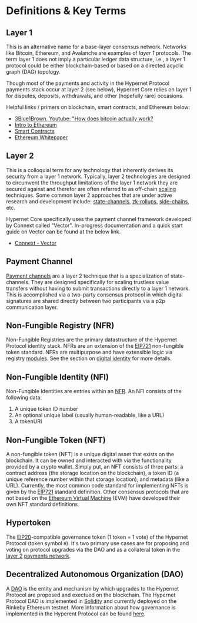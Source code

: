 # Definitions & Key Terms

## **Layer 1**

This is an alternative name for a base-layer consensus network. Networks like Bitcoin, Ethereum, and Avalanche are examples of *layer 1* protocols. 
The term layer 1 does not imply a particular ledger data structure, i.e., a layer 1 protocol could be either blockchain-based or based on a 
directed acyclic graph (DAG) topology. 

Though most of the payments and activity in the Hypernet Protocol payments stack occur at layer 2 (see below), Hypernet Core relies on layer 1 for 
disputes, deposits, withdrawals, and other (hopefully rare) occasions.

Helpful links / primers on blockchain, smart contracts, and Ethereum below:

- [3Blue1Brown, Youtube: "How does bitcoin actually work?](https://www.youtube.com/watch?v=bBC-nXj3Ng4&t=3s)
- [Intro to Ethereum](https://ethereum.org/en/developers/docs/intro-to-ethereum/)
- [Smart Contracts](https://ethereum.org/en/developers/docs/smart-contracts/)
- [Ethereum Whitepaper](https://ethereum.org/en/whitepaper/)

## **Layer 2**

This is a colloquial term for any technology that inherently derives its security from a layer 1 network. Typically, layer 2 technologies are designed to circumvent
the throughput limitations of the layer 1 network they are secured against and therefor are often referred to as off-chain [scaling](https://ethereum.org/en/developers/docs/scaling/) 
techniques. Some common layer 2 approaches that are under active research and development include: [state-channels](https://ethereum.org/en/developers/docs/scaling/state-channels/), 
[zk-rollups](https://ethereum.org/en/developers/docs/scaling/layer-2-rollups/#zk-video), [side-chains](https://ethereum.org/en/developers/docs/scaling/sidechains/#top), etc.

Hypernet Core specifically uses the payment channel framework developed by Connext called "Vector". In-progress documentation and a quick start guide on 
Vector can be found at the below link.

- [Connext - Vector](https://github.com/connext/vector)

## **Payment Channel**

[Payment channels](https://dl.acm.org/doi/pdf/10.1145/3243734.3243856?casa_token=ySJOdlwgPCcAAAAA%3AnkfO9uHl7fZ-c7C0_L3xrQSHhujnqNIJgtkB7Gt2yE6MZV9145qbyHsGHQaSV1NGZBNousWk-wQ) 
are a layer 2 technique that is a specialization of state-channels. They are designed specifically for scaling trustless value transfers without having to submit 
transactions directly to a layer 1 network. This is accomplished via a two-party consensus protocol in which digital signatures are shared directly between two
participants via a p2p communication layer. 

## Non-Fungible Registry (NFR)

Non-Fungible Registries are the primary datastructure of the Hypernet Protocol identity stack. NFRs are an extension of the [EIP721](https://eips.ethereum.org/EIPS/eip-721) 
non-fungible token standard. NFRs are multipurpose and have extensible logic via registry [modules](/packages/contracts/contracts/modules/README.md). See the section on 
[digital identity](/packages/contracts/contracts/identity/README.md) for more details. 

## Non-Fungible Identity (NFI)

Non-Fungible Identities are entries within an [NFR](/documentation/gitbook/definitions-and-key-terms.md#non-fungible-registry-nfr). An NFI consists of the following data:

1. A unique token ID number
2. An optional unique label (usually human-readable, like a URL)
3. A tokenURI

## Non-Fungible Token (NFT)

A non-fungible token (NFT) is a unique digital asset that exists on the blockchain. It can be owned and interacted with via the functionality provided by a crypto wallet. 
Simply put, an NFT consists of three parts: a contract address (the storage location on the blockchain), a token ID (a unique reference number within that storage location), 
and metadata (like a URL). Currently, the most common code standard for implementing NFTs is given by the [EIP721](https://eips.ethereum.org/EIPS/eip-721) standard definition.
Other consensus protocols that are not based on the [Ethereum Virtual Machine](https://ethereum.org/en/developers/docs/evm/) (EVM) have developed their own NFT standard definitions. 

## Hypertoken

The [EIP20](https://eips.ethereum.org/EIPS/eip-20)-compatible governance token (1 token = 1 vote) of the Hypernet Protocol (token symbol `H`). It's two primary use cases are for proposing and voting on 
protocol upgrades via the DAO and as a collateral token in the [layer 2](/documentation/gitbook/definitions-and-key-terms.md#layer-2) [payments network](/documentation/gitbook/digital-payments.md).

## Decentralized Autonomous Organization (DAO)

A [DAO](https://en.wikipedia.org/wiki/Decentralized_autonomous_organization) is the entity and mechanism by which upgrades to the Hypernet Protocol are proposed and exectued on the 
blockchain. The Hypernet Protocol DAO is implemented in [Solidity](https://docs.soliditylang.org/) and currently deployed on the Rinkeby Ethereum testnet. More information about how 
governance is implemented in the Hyperent Protocol can be found [here](/packages/contracts/contracts/governance/README.md). 